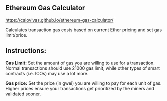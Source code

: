 <h2>Ethereum Gas Calculator</h2>

https://caiovivas.github.io/ethereum-gas-calculator/

Calculates transaction gas costs based on current Ether pricing and set gas limit/price.

<h2>Instructions:</h2>

<b>Gas Limit:</b> Set the amount of gas you are willing to use for a transaction.
Normal transactions should use 21000 gas limit, while other types of smart contracts (i.e. ICOs) may use a lot more.

<b>Gas price:</b> Set the price (in gwei) you are willing to pay for each unit of gas. 
Higher prices ensure your transactions get prioritized by the miners and validated sooner.
